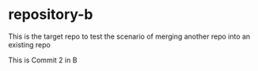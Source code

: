# repository-b
This is the target repo to test the scenario of merging another repo into an existing repo

This is Commit 2 in B
